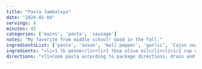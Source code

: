```yaml
---
title: "Pasta Jambalaya"
date: "2024-02-04"
servings: 8
minutes: 45
categories: ['mains', 'pasta', 'sausage']
notes: "My favorite from middle school! Good in the fall."
ingredientsList: ['pasta', 'onion', 'bell pepper', 'garlic', 'Cajun seasoning', 'black beans', 'diced tomatoes', 'sausage', 'cheddar', 'cheese']
ingredients: "<li>1 lb penne</li><li>1 tbsp olive oil</li><li>1/2 cup diced onion</li><li>1/2 cup diced red bell pepper</li><li>1 tsp minced garlic</li><li>1 tsp Cajun seasoning</li><li>1 (15 oz) can black beans, rinsed + drained</li><li>1 (10 oz) can diced tomatoes</li><li>1 smoked turkey kielbasa sausage, sliced</li><li>1/2 cup shredded Mexican 4-cheese blend</li>"
directions: "<li>Cook pasta according to package directions; drain and set aside.</li><li>Heat the oil in a large pot over medium-high heat. Add onions, bell pepper, and garlic; saute 5 minutes. Add Cajun seasoning; saute 1 minute. Stir in beans, tomatoes, and sausage; bring to a boil. Reduce heat and simmer 10 minutes or until thickened.</li><li>Add cooked pasta to pot and stir in cheese. Top with extra shredded cheese to serve.</li>"
---
```

